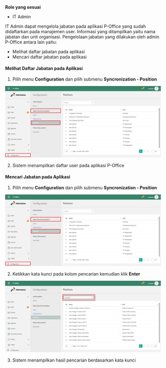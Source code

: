 **Role yang sesuai**

- IT Admin

IT Admin dapat mengelola jabatan pada aplikasi P-Office yang sudah didaftarkan pada manajemen user. Informasi yang ditampilkan yaitu nama jabatan dan unit organisasi. Pengelolaan jabatan yang dilakukan oleh admin P-Office antara lain yaitu:

- Melihat daftar jabatan pada aplikasi
- Mencari daftar jabatan pada aplikasi

#### **Melihat Daftar Jabatan pada Aplikasi**

1.    Pilih menu **Configuration** dan pilih submenu **Syncronization - Position**

![gambar](SC_Konfigurasi/KF09.png)

2.    Sistem menampilkan daftar user pada aplikasi P-Office


#### **Mencari Jabatan pada Aplikasi**

1.    Pilih menu **Configuration** dan pilih submenu **Syncronization - Position**

![gambar](SC_Konfigurasi/KF10.png)

2.    Ketikkan kata kunci pada kolom pencarian kemudian klik **Enter**

![gambar](SC_Konfigurasi/KF11.png)

3.    Sistem menampilkan hasil pencarian berdasarkan kata kunci
